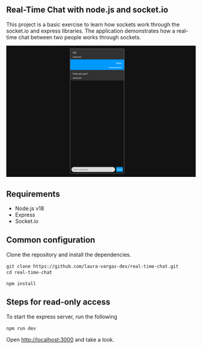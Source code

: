 ## Real-Time Chat with node.js and socket.io

This project is a basic exercise to learn how sockets work through the socket.io and express libraries.
The application demonstrates how a real-time chat between two people works through sockets.

<img src="./client/images/chat.png" alt="Screenshot of the Real-Time Chat" width="1000"/>


## Requirements

* Node.js v18
* Express
* Socket.io

## Common configuration

Clone the repository and install the dependencies.

```tap
git clone https://github.com/laura-vargas-dev/real-time-chat.git
cd real-time-chat
```

```tap
npm install
```

## Steps for read-only access

To start the express server, run the following

```tap
npm run dev
```

Open [http://localhost:3000](http://localhost:3000) and take a look.